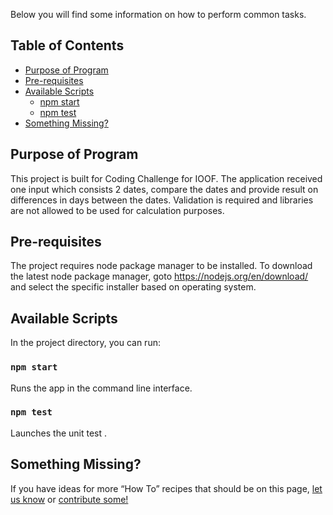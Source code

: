Below you will find some information on how to perform common tasks.<br>

## Table of Contents

- [Purpose of Program](#purpose-of-program)
- [Pre-requisites](#pre-requisites)
- [Available Scripts](#available-scripts)
  - [npm start](#npm-start)
  - [npm test](#npm-test)
- [Something Missing?](#something-missing)

## Purpose of Program
This project is built for Coding Challenge for IOOF. The application received one input which consists 2 dates, compare the dates and provide result
on differences in days between the dates. Validation is required and libraries are not allowed to be used for calculation purposes.

## Pre-requisites

The project requires node package manager to be installed. To download the latest node package manager,
goto https://nodejs.org/en/download/ and select the specific installer based on operating system.

## Available Scripts

In the project directory, you can run:

### `npm start`

Runs the app in the command line interface.<br>

### `npm test`

Launches the unit test .<br>

## Something Missing?

If you have ideas for more “How To” recipes that should be on this page, [let us know](https://github.com/stevenooi/ioof/issues) or [contribute some!](https://github.com/stevenooi/ioof/README.md)
